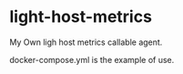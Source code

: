# light-host-metrics

My Own ligh host metrics callable agent.

docker-compose.yml is the example of use.
